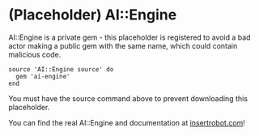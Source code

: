 # (Placeholder) AI::Engine

AI::Engine is a private gem - this placeholder is registered to avoid a bad actor making a public gem with the same name, which could contain malicious code.

```
source 'AI::Engine source' do
  gem 'ai-engine'
end
```

You must have the source command above to prevent downloading this placeholder.

You can find the real AI::Engine and documentation at [insertrobot.com](https://insertrobot.com)!
